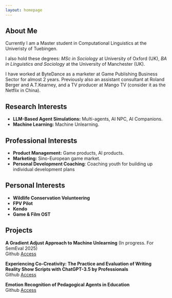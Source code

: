 ```yaml
---
layout: homepage
---
```


## About Me

Currently I am a Master student in Computational Linguistics at the Univeristy of Tuebingen. <br>

I also hold these degrees: _MSc in Sociology_ at University of Oxford (UK), 
_BA in Linguistics and Sociology_ at the University of Manchester (UK). <br>

I have worked at ByteDance as a marketer at Game Publishing Business Sector for almost 2 years. 
Previously also an assistant consultant at Roland Berger and A.T.Kearney, and a TV producer at Mango TV (consider it as the Netflix in China).

## Research Interests

- **LLM-Based Agent Simulations:** Multi-agents, AI NPC, AI Companions.
- **Machine Learning:** Machine Unlearning.

## Professional Interests

- **Product Management:** Game products, AI products.
- **Marketing:** Sino-European game market.
- **Personal Development Coaching**: Coaching youth for building up individual development plans

## Personal Interests

- **Wildlife Conservation Volunteering**
- **FPV Pilot**
- **Kendo**
- **Game & Film OST**

## Projects

**A Gradient Adjust Approach to Machine Unlearning** (In progress. For SemEval 2025)  
Github [Access](https://github.com/cicl-iscl/Machine_Unlearning) 

**Experiencing Co-Creativity: The Practice and Evaluation of Writing Reality Show Scripts with ChatGPT-3.5 by Professionals**  
Github [Access](https://github.com/devychen/Course_LLM_Implications)

**Emotion Recognition of Pedagogical Agents in Education**  
Github [Access](https://github.com/devychen/Course_Pedagogical_Agents)

<!-- 
{% include_relative _includes/publications.md %}

{% include_relative _includes/services.md %} -->
